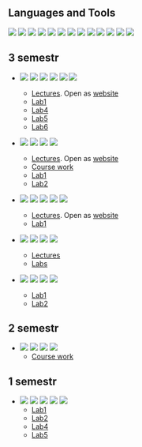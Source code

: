 ## Languages and Tools
![](https://img.shields.io/badge/-JavaScript-black?style=for-the-badge&logo=javascript)
![](https://img.shields.io/badge/-PHP-black?style=for-the-badge&logo=PHP)
![](https://img.shields.io/badge/-C-black?style=for-the-badge&logo=C)
![](https://img.shields.io/badge/-C++-black?style=for-the-badge&logo=C%2b%2b&logoColor=004481)
![](https://img.shields.io/badge/-C%23-black?style=for-the-badge&logo=C)
![](https://img.shields.io/badge/-XAML-black?style=for-the-badge&logo=XAML)
![](https://img.shields.io/badge/-Python-black?style=for-the-badge&logo=python&logoColor=ffd242)
![](https://img.shields.io/badge/-Jekyll-black?style=for-the-badge&logo=jekyll&logoColor=c00002)
![](https://img.shields.io/badge/-LaTeX-black?style=for-the-badge&logo=latex&logoColor=008080)
![](https://img.shields.io/badge/-MySQL-black?style=for-the-badge&logo=mysql&logoColor=e87102)
![](https://img.shields.io/badge/-Jupyter-black?style=for-the-badge&logo=jupyter)
![](https://img.shields.io/badge/-MarkDown-black?style=for-the-badge&logo=markdown)
![](https://img.shields.io/badge/-Bootstrap-black?style=for-the-badge&logo=bootstrap&logoColor=8855d6)

## 3 semestr

- ![](https://img.shields.io/badge/-Programming_languages-yellow?style=for-the-badge)
  ![](https://img.shields.io/badge/-Языки_программирования-red?style=for-the-badge)
  ![](https://img.shields.io/badge/-C++-black?style=for-the-badge&logo=C%2b%2b&logoColor=004481)
  ![](https://img.shields.io/badge/-Python-black?style=for-the-badge&logo=python&logoColor=ffd242)
  ![](https://img.shields.io/badge/-LaTeX-black?style=for-the-badge&logo=latex)
  ![](https://img.shields.io/badge/-Jupyter-black?style=for-the-badge&logo=jupyter)
  - [Lectures](https://github.com/PavelGalanin2001/3-semestr-YP-Cpp_lectures). Open as [website](https://pavelgalanin2001.github.io/3-semestr-YP-Cpp_lectures/)
  - [Lab1](https://github.com/PavelGalanin2001/3-semestr-YP-Cpp_lab-1-variant-4)
  - [Lab4](https://github.com/PavelGalanin2001/3-semestr-YP-Python_lab-4)
  - [Lab5](https://github.com/PavelGalanin2001/3-semestr-YP-Python_lab-5)
  - [Lab6](https://github.com/PavelGalanin2001/3-semestr-YP-Python_lab-6)
  
- ![](https://img.shields.io/badge/-Programming_languages-yellow?style=for-the-badge)
  ![](https://img.shields.io/badge/-Языки_программирования-red?style=for-the-badge)
  ![](https://img.shields.io/badge/-PHP-black?style=for-the-badge&logo=PHP)
  ![](https://img.shields.io/badge/-LaTeX-black?style=for-the-badge&logo=latex)
  - [Lectures](https://github.com/PavelGalanin2001/3-semestr-YP-PHP_lectures). Open as [website](https://pavelgalanin2001.github.io/3-semestr-YP-PHP_lectures/)
  - [Course work](https://github.com/PavelGalanin2001/3-semestr-YP_coursework)
  - [Lab1](https://github.com/PavelGalanin2001/3-semestr-YP-PHP_lab-1)
  - [Lab2](https://github.com/PavelGalanin2001/3-semestr-YP-PHP_lab-2)
  
  
- ![](https://img.shields.io/badge/-Interface_and_software_development_technologies-yellow?style=for-the-badge)
  ![](https://img.shields.io/badge/-Технологии_разработки_интерфейса_and_программных_средств-red?style=for-the-badge)
  ![](https://img.shields.io/badge/-C%23-black?style=for-the-badge&logo=C)
  ![](https://img.shields.io/badge/-XAML-black?style=for-the-badge&logo=XAML)
  ![](https://img.shields.io/badge/-LaTeX-black?style=for-the-badge&logo=latex)
  - [Lectures](https://github.com/PavelGalanin2001/3-semestr-TRIPS_lectures). Open as [website](https://pavelgalanin2001.github.io/3-semestr-TRIPS_lectures)
  - [Lab1](https://github.com/PavelGalanin2001/3-semestr-TRIPS_lab-1)
  
- ![](https://img.shields.io/badge/-Decision_making_methods_and_algorithms-yellow?style=for-the-badge)
  ![](https://img.shields.io/badge/-Методы_and_алгоритмы_принятия_решений-red?style=for-the-badge)
  ![](https://img.shields.io/badge/-Python-black?style=for-the-badge&logo=python&logoColor=ffd242)
  ![](https://img.shields.io/badge/-Jupyter-black?style=for-the-badge&logo=jupyter)
  - [Lectures](https://github.com/PavelGalanin2001/3-semestr-MiAPR_lectures)
  - [Labs](https://github.com/PavelGalanin2001/3-semestr-MiAPR_labs)
  
- ![](https://img.shields.io/badge/-Discrete_math-yellow?style=for-the-badge)
  ![](https://img.shields.io/badge/-Дискретная_математика-red?style=for-the-badge)
  ![](https://img.shields.io/badge/-Python-black?style=for-the-badge&logo=python&logoColor=ffd242)
  ![](https://img.shields.io/badge/-LaTeX-black?style=for-the-badge&logo=latex)
  - [Lab1](https://github.com/PavelGalanin2001/3-semestr-DiscreteMath_lab-1)
  - [Lab2](https://github.com/PavelGalanin2001/3-semestr-DiscreteMath_lab-2)
  
## 2 semestr

- ![](https://img.shields.io/badge/-Fundamentals_of_algorithmization_and_programming-yellow?style=for-the-badge)
  ![](https://img.shields.io/badge/-Основы_алгоритмизации_and_программирования-red?style=for-the-badge)
  ![](https://img.shields.io/badge/-C-black?style=for-the-badge&logo=C)
  ![](https://img.shields.io/badge/-LaTeX-black?style=for-the-badge&logo=latex)
  - [Course work](https://github.com/PavelGalanin2001/2-semestr-OAiP_course-work)
  
## 1 semestr

- ![](https://img.shields.io/badge/-Fundamentals_of_algorithmization_and_programming-yellow?style=for-the-badge)
  ![](https://img.shields.io/badge/-Основы_алгоритмизации_and_программирования-red?style=for-the-badge)
  ![](https://img.shields.io/badge/-cmd-black?style=for-the-badge&logo=Microsoft)
  ![](https://img.shields.io/badge/-C-black?style=for-the-badge&logo=C)
  ![](https://img.shields.io/badge/-LaTeX-black?style=for-the-badge&logo=latex)
  - [Lab1](https://github.com/PavelGalanin2001/1-semestr-OAiP_lab-1)
  - [Lab2](https://github.com/PavelGalanin2001/1-semestr-OAiP_lab-2)
  - [Lab4](https://github.com/PavelGalanin2001/1-semestr-OAiP_lab-4)
  - [Lab5](https://github.com/PavelGalanin2001/1-semestr-OAiP_lab-4)
